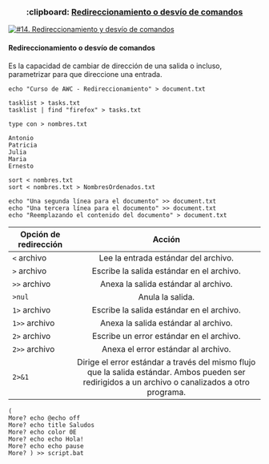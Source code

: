 <h3 align="center"> :clipboard: <a href="https://github.com/jersonmartinez/Curso_Administracion_Windows_Consola/blob/master/14.%20Redireccionamiento%20y%20desv%C3%ADo%20de%20comandos.md">Redireccionamiento o desvío de comandos</a> </h3>
  
[![#14. Redireccionamiento y desvío de comandos](https://img.youtube.com/vi/a8_IQ6WwXgo/maxresdefault.jpg)](https://youtu.be/a8_IQ6WwXgo "#14. Redireccionamiento y desvío de comandos")

#### Redireccionamiento o desvío de comandos

Es la capacidad de cambiar de dirección de una salida o incluso, parametrizar para que direccione una entrada.

```batch
echo "Curso de AWC - Redireccionamiento" > document.txt
```

```batch
tasklist > tasks.txt
tasklist | find "firefox" > tasks.txt
```

```batch
type con > nombres.txt

Antonio
Patricia
Julia
Maria
Ernesto
```

```batch
sort < nombres.txt
sort < nombres.txt > NombresOrdenados.txt
```

```batch
echo "Una segunda línea para el documento" >> document.txt
echo "Una tercera línea para el documento" >> document.txt
echo "Reemplazando el contenido del documento" > document.txt
```

| Opción de redirección | Acción |
|----------|:-------------:|
| `<` archivo | Lee la entrada estándar del archivo. |
| `>` archivo | Escribe la salida estándar en el archivo. |
| `>>` archivo | Anexa la salida estándar al archivo. |
| `>nul` | Anula la salida. |
| `1>` archivo | Escribe la salida estándar en el archivo. |
| `1>>` archivo | Anexa la salida estándar al archivo. |
| `2>` archivo | Escribe un error estándar en el archivo. |
| `2>>` archivo | Anexa el error estándar al archivo. |
| `2>&1` | Dirige el error estándar a través del mismo flujo que la salida estándar. Ambos pueden ser redirigidos a un archivo o canalizados a otro programa. |


```batch
(
More? echo @echo off
More? echo title Saludos
More? echo color 0E
More? echo echo Hola!
More? echo echo pause
More? ) >> script.bat
```
